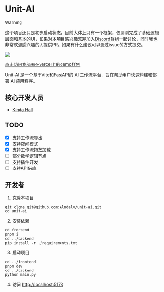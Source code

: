 # Unit-AI

> [!WARNING]
> 这个项目还只是初步启动状态，目前大体上只有一个框架，仅刚刚完成了基础逻辑层面和基本的UI，如果对本项目感兴趣欢迎加入[Discord群组](https://discord.gg/ZgpAeZfF)一起讨论，同时我也非常欢迎感兴趣的人提供PR。如果有什么建议可以通过issue的方式提交。

![](https://oss.kinda.info/image/202408061442292.png)

[点击访问我部署在vercel上的demo样例](https://unit-ai.com)

Unit-AI 是一个基于Vite和FastAPI的 AI 工作流平台，旨在帮助用户快速构建和部署 AI 应用程序。

## 核心开发人员

- [Kinda Hall](https://github.com/Alndaly)


## TODO

- [x] 支持工作流导出
- [x] 支持夜间模式
- [x] 支持工作流拖放加载
- [ ] 部分数学逻辑节点
- [ ] 支持插件开发
- [ ] 支持API供应

## 开发者

1. 克隆本项目

```shell
git clone git@github.com:Alndaly/unit-ai.git
cd unit-ai
```

2. 安装依赖

```shell
cd frontend
pnpm i
cd ../backend 
pip install -r ./requirements.txt
```

3. 启动项目

```shell
cd ../frontend
pnpm dev
cd ../backend
python main.py
```

4. 访问 [http://localhost:5173](http://localhost:5173)